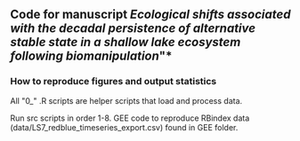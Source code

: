 ## Code for manuscript *Ecological shifts associated with the decadal persistence of alternative stable state in a shallow lake ecosystem following biomanipulation*"*

### How to reproduce figures and output statistics

All "0\_" .R scripts are helper scripts that load and process data.

Run src scripts in order 1-8.
GEE code to reproduce RBindex data (data/LS7_redblue_timeseries_export.csv) found in GEE folder. 